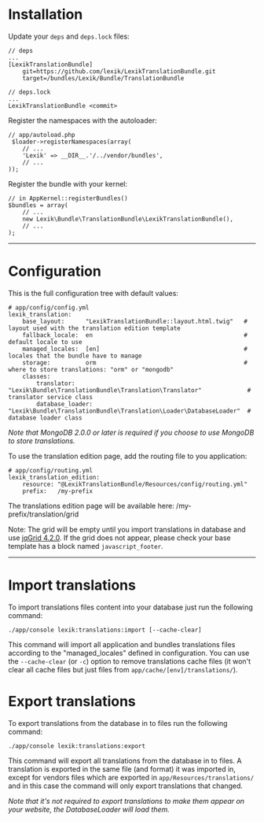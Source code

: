 Installation
============

Update your `deps` and `deps.lock` files:

    // deps
    ...
    [LexikTranslationBundle]
        git=https://github.com/lexik/LexikTranslationBundle.git
        target=/bundles/Lexik/Bundle/TranslationBundle

    // deps.lock
    ...
    LexikTranslationBundle <commit>

Register the namespaces with the autoloader:

    // app/autoload.php
     $loader->registerNamespaces(array(
        // ...
        'Lexik' => __DIR__.'/../vendor/bundles',
        // ...
    ));

Register the bundle with your kernel:

    // in AppKernel::registerBundles()
    $bundles = array(
        // ...
        new Lexik\Bundle\TranslationBundle\LexikTranslationBundle(),
        // ...
    );

___________________

Configuration
=============

This is the full configuration tree with default values:

    # app/config/config.yml
    lexik_translation:
        base_layout:      "LexikTranslationBundle::layout.html.twig"   # layout used with the translation edition template
        fallback_locale:  en                                           # default locale to use
        managed_locales:  [en]                                         # locales that the bundle have to manage
        storage:          orm                                          # where to store translations: "orm" or "mongodb"
        classes:
            translator:      "Lexik\Bundle\TranslationBundle\Translation\Translator"             # translator service class
            database_loader: "Lexik\Bundle\TranslationBundle\Translation\Loader\DatabaseLoader"  # database loader class

*Note that MongoDB 2.0.0 or later is required if you choose to use MongoDB to store translations.*

To use the translation edition page, add the routing file to you application:

    # app/config/routing.yml
    lexik_translation_edition:
        resource: "@LexikTranslationBundle/Resources/config/routing.yml"
        prefix:   /my-prefix

The translations edition page will be available here: /my-prefix/translation/grid

Note: The grid will be empty until you import translations in database and use [jqGrid 4.2.0](http://www.trirand.com/blog/).
If the grid does not appear, please check your base template has a block named `javascript_footer`.

___________________

Import translations
===================

To import translations files content into your database just run the following command:

    ./app/console lexik:translations:import [--cache-clear]

This command will import all application and bundles translations files according to the "managed_locales" defined in configuration.
You can use the `--cache-clear` (or `-c`) option to remove translations cache files (it won't clear all cache files but just files from `app/cache/[env]/translations/`).

Export translations
===================

To export translations from the database in to files run the following command:

    ./app/console lexik:translations:export

This command will export all translations from the database in to files. A translation is exported in the same file (and format) it was imported in,
except for vendors files which are exported in `app/Resources/translations/` and in this case the command will only export translations that changed.

*Note that it's not required to export translations to make them appear on your website, the DatabaseLoader will load them.*

